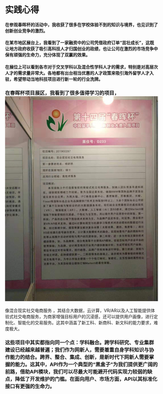 # 实践心得
#### 在参观春晖杯的活动中，我收获了很多在学校体验不到的知识与境界，也见识到了创新创业竞争的激烈。 
#### 在某市地区展台上，我看到了一家融资中的公司凭借政府订单“茁壮成长”，这既让地方政府收获了吸引高科技人才归国创业的政绩，也让公司在激烈的市场竞争中保有顽强的生命力，充分体现了双赢的效果。
#### 在展位上可以看到各市对于交叉学科以及混合性学科人才的需求，特别是对高层次人才的需求量非常大。各地都有出台相当优惠的人才政策来吸引海外留学人才入驻，希望带动当地科技项目进行新一轮的行业洗牌。 
### 在春晖杯项目展区，我看到了很多值得学习的项目，![混合现实社交电商服务](c97393120f46f0ff4d7dc49e89fab3f.jpg) 
像混合现实社交电商服务 ，其结合大数据，云计算，VR/AR以及人工智能提供体验式社交电商服务，为商家增强目标用户的沉浸感，还可以提供用户画像，进行定制化、智能化的交易服务。这其中涵盖了新工科、新商科、新文科的能力要求，难度极大。
### 这些项目中其实都指向同一个点：学科融合。跨学科研究、专业集群建设已经越来越普遍；我们作为网新人，需要着重自身学科知识与协作能力的结合。跨界、整合、集成、创新，是新时代下网新人需要掌握的能力。这其中，API作为一个典型的“黑盒子”为我们提供更广阔的前路，借助API模块，我们可以尽最大可能避开代码实现力较弱的缺点，降低了开发维护的门槛。在面向用户、市场方面，API以其标准化接口有更强的生命力。
